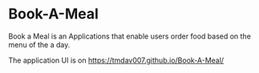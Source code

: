 # Book-A-Meal

Book a Meal is an Applications that enable users order food based on the menu of the a day.


The application UI is on https://tmdav007.github.io/Book-A-Meal/